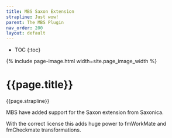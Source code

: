 ```yaml
---
title: MBS Saxon Extension
strapline: Just wow!
parent: The MBS Plugin
nav_order: 200
layout: default
---
```

- TOC
{:toc}

{% include page-image.html width=site.page_image_width %}

# {{page.title}}

{{page.strapline}}

MBS have added support for the Saxon extension from Saxonica.

With the correct license this adds huge power to fmWorkMate and fmCheckmate transformations.
